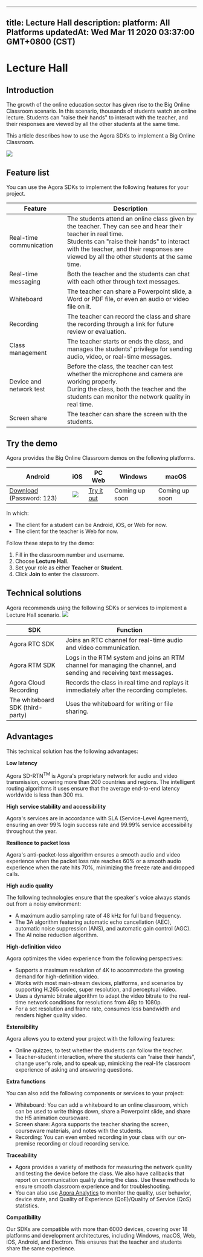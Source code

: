 
---
title: Lecture Hall
description: 
platform: All Platforms
updatedAt: Wed Mar 11 2020 03:37:00 GMT+0800 (CST)
---
# Lecture Hall
## Introduction

The growth of the online education sector has given rise to the Big Online Classroom scenario. In this scenario, thousands of students watch an online lecture. Students can "raise their hands" to interact with the teacher, and their responses are viewed by all the other students at the same time.

This article describes how to use the Agora SDKs to implement a Big Online Classroom.

![](https://web-cdn.agora.io/docs-files/1582270298743)

## Feature list

You can use the Agora SDKs to implement the following features for your project.

| Feature | Description | 
| ---------------- | ---------------- | 
| Real-time communication     | The students attend an online class given by the teacher. They can see and hear their teacher in real time.<br>Students can "raise their hands" to interact with the teacher, and their responses are viewed by all the other students at the same time.      | 
| Real-time messaging | Both the teacher and the students can chat with each other through text messages. |
| Whiteboard | The teacher can share a Powerpoint slide, a Word or PDF file, or even an audio or video file on it.<br>   |
| Recording | The teacher can record the class and share the recording through a link for future review or evaluation. |
| Class management | The teacher starts or ends the class, and manages the students' privilege for sending audio, video, or real-time messages. |
| Device and network test | Before the class, the teacher can test whether the microphone and camera are working properly. <br> During the class, both the teacher and the students can monitor the network quality in real time. |
| Screen share | The teacher can share the screen with the students.|


## Try the demo

Agora provides the Big Online Classroom demos on the following platforms. 

| Android | iOS | PC Web | Windows | macOS |
| ---------------- | ---------------- | ---------------- | ---------------- | ---------------- |
| [Download](https://www.pgyer.com/agora_edu) (Password: 123)  | ![](https://web-cdn.agora.io/docs-files/1581407452682) |  [Try it out](https://solutions.agora.io/education/web/#/)      | Coming up soon | Coming up soon |

In which:
- The client for a student can be Android, iOS, or Web for now.
- The client for the teacher is Web for now.

Follow these steps to try the demo:
1. Fill in the classroom number and username.
2. Choose **Lecture Hall**.
3. Set your role as either **Teacher** or **Student**.
4. Click **Join** to enter the classroom.

## Technical solutions

Agora recommends using the following SDKs or services to implement a Lecture Hall scenario.
![](https://web-cdn.agora.io/docs-files/1582609031026)

| SDK | Function | 
| ---------------- | ---------------- | 
| Agora RTC SDK      | Joins an RTC channel for real-time audio and video communication.      | 
| Agora RTM SDK      | Logs in the RTM system and joins an RTM channel for managing the channel, and sending and receiving text messages.      | 
| Agora Cloud Recording | Records the class in real time and replays it immediately after the recording completes. |
| The whiteboard SDK (third-party) | Uses the whiteboard for writing or file sharing. |

## Advantages

This technical solution has the following advantages:

**Low latency**

Agora SD-RTN<sup>TM</sup> is Agora's proprietary network for audio and video transmission,  covering more than 200 countries and regions. The intelligent routing algorithms it uses ensure that the average end-to-end latency worldwide is less than 300 ms.

**High service stability and accessibility**

Agora's services are in accordance with SLA (Service-Level Agreement), ensuring an over 99% login success rate and 99.99% service accessibility throughout the year.

**Resilience to packet loss**

Agora's anti-packet-loss algorithm ensures a smooth audio and video experience when the packet loss rate reaches 60% or a smooth audio experience when the rate hits 70%, minimizing the freeze rate and dropped calls.


**High audio quality**

The following technologies ensure that the speaker's voice always stands out from a noisy environment:
- A maximum audio sampling rate of 48 kHz for full band frequency.
- The 3A algorithm featuring automatic echo cancellation (AEC), automatic noise suppression (ANS), and automatic gain control (AGC).
- The AI noise reduction algorithm.

**High-definition video**

Agora optimizes the video experience from the following perspectives:
- Supports a maximum resolution of 4K to accommodate the growing demand for high-definition video. 
- Works with most main-stream devices, platforms, and scenarios by supporting H.265 codec, super resolution, and perceptual video. 
- Uses a dynamic bitrate algorithm to adapt the video bitrate to the real-time network conditions for resolutions from 48p to 1080p.
- For a set resolution and frame rate, consumes less bandwidth and renders higher quality video.


**Extensibility**

Agora allows you to extend your project with the following features:

- Online quizzes, to test whether the students can follow the teacher.
- Teacher-student interaction, where the students can "raise their hands", change user's role, and to speak up, mimicking the real-life classroom experience of asking and answering questions.



**Extra functions**

You can also add the following components or services to your project:

- Whiteboard: You can add a whiteboard to an online classroom, which can be used to write things down, share a Powerpoint slide, and share the H5 animation courseware.
- Screen share: Agora supports the teacher sharing the screen, courseware materials, and notes with the students.
- Recording: You can even embed recording in your class with our on-premise recording or cloud recording service.

**Traceability**

- Agora provides a variety of methods for measuring the network quality and testing the device before the class. We also have callbacks that report on communication quality during the class. Use these methods to ensure smooth classroom experience and for troubleshooting.
- You can also use [Agora Analytics](https://console.agora.io/analytics/call/search) to monitor the quality, user behavior, device state, and Quality of Experience (QoE)/Quality of Service (QoS) statistics. 

**Compatibility**

Our SDKs are compatible with more than 6000 devices, covering over 18 platforms and development architectures, including Windows, macOS, Web, iOS, Android, and Electron. This ensures that the teacher and students share the same experience.
